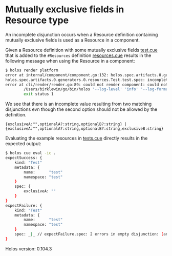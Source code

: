 # Mutually exclusive fields in Resource type

An incomplete disjunction occurs when a Resource definition containing mutually exclusive fields
is used as a Resource in a component.

Given a Resource definition with some mutually exclusive fields [test.cue](./test.cue)
that is added to the `#Resources` definition [resources.cue](./resources.cue) results in
the following message when using the Resource in a component:
```sh
$ holos render platform
error at internal/component/component.go:132: holos.spec.artifacts.0.generators.0.resources.Test.test.spec: incomplete value {exclusiveA:"",optionalA?:string,optionalB?:string} | {exclusiveA:"",optionalA?:string,optionalB?:string,exclusiveB:string}
holos.spec.artifacts.0.generators.0.resources.Test.test.spec: incomplete value {exclusiveA:"",optionalA?:string,optionalB?:string} | {exclusiveA:"",optionalA?:string,optionalB?:string,exclusiveB:string}
error at cli/render/render.go:89: could not render component: could not run command:
        /Users/birklewin/go/bin/holos '--log-level' 'info' '--log-format' 'console' 'render' 'component' '--write-to' 'deploy' '--inject' 'holos_component_name=test' '--inject' 'holos_component_path=components/test' './components/test'
        exit status 1
```

We see that there is an incomplete value resulting from two matching disjunctions evn though the second option
should not be allowed by the definition.
```cue
{exclusiveA:"",optionalA?:string,optionalB?:string} | {exclusiveA:"",optionalA?:string,optionalB?:string,exclusiveB:string}
```


Evaluating the example resources in [tests.cue](./tests.cue) directly results in the expected output:
```sh
$ holos cue eval -ic .
expectSuccess: {
    kind: "Test"
    metadata: {
        name:      "test"
        namespace: "test"
    }
    spec: {
        exclusiveA: ""
    }
}
expectFailure: {
    kind: "Test"
    metadata: {
        name:      "test"
        namespace: "test"
    }
    spec: _|_ // expectFailure.spec: 2 errors in empty disjunction: (and 2 more errors)
}
```

Holos version: 0.104.3
